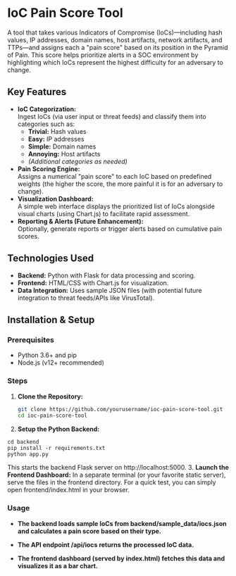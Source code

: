 # IoC Pain Score Tool

A tool that takes various Indicators of Compromise (IoCs)—including hash values, IP addresses, domain names, host artifacts, network artifacts, and TTPs—and assigns each a "pain score" based on its position in the Pyramid of Pain. This score helps prioritize alerts in a SOC environment by highlighting which IoCs represent the highest difficulty for an adversary to change.

## Key Features
- **IoC Categorization:**  
  Ingest IoCs (via user input or threat feeds) and classify them into categories such as:
  - **Trivial:** Hash values  
  - **Easy:** IP addresses  
  - **Simple:** Domain names  
  - **Annoying:** Host artifacts  
  - *(Additional categories as needed)*
- **Pain Scoring Engine:**  
  Assigns a numerical "pain score" to each IoC based on predefined weights (the higher the score, the more painful it is for an adversary to change).
- **Visualization Dashboard:**  
  A simple web interface displays the prioritized list of IoCs alongside visual charts (using Chart.js) to facilitate rapid assessment.
- **Reporting & Alerts (Future Enhancement):**  
  Optionally, generate reports or trigger alerts based on cumulative pain scores.

## Technologies Used
- **Backend:** Python with Flask for data processing and scoring.
- **Frontend:** HTML/CSS with Chart.js for visualization.
- **Data Integration:** Uses sample JSON files (with potential future integration to threat feeds/APIs like VirusTotal).

## Installation & Setup

### Prerequisites
- Python 3.6+ and pip  
- Node.js (v12+ recommended)

### Steps

1. **Clone the Repository:**

   ```bash
   git clone https://github.com/yourusername/ioc-pain-score-tool.git
   cd ioc-pain-score-tool
   ```
2.  **Setup the Python Backend:**

  ```
  cd backend
  pip install -r requirements.txt
  python app.py
  ```
  This starts the backend Flask server on http://localhost:5000.
3.  **Launch the Frontend Dashboard:**
  In a separate terminal (or your favorite static server), serve the files in the frontend directory. For a quick test, you can simply open frontend/index.html in your browser.

###  Usage
- **The backend loads sample IoCs from backend/sample_data/iocs.json and calculates a pain score based on their type.**

- **The API endpoint /api/iocs returns the processed IoC data.**

- **The frontend dashboard (served by index.html) fetches this data and visualizes it as a bar chart.**
